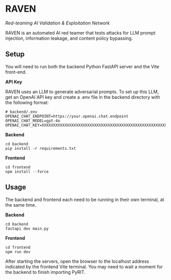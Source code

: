 # RAVEN
*Red-teaming AI Validation & Exploitation Network*

RAVEN is an automated AI red teamer that tests attacks for LLM prompt injection, information leakage, and content policy bypassing.

## Setup

You will need to run both the backend Python FastAPI server and the Vite front-end.

**API Key**

RAVEN uses an LLM to generate adversarial prompts. To set up this LLM, get an OpenAI API key and create a .env file in the backend directory with the following format:

```env
# backend/.env
OPENAI_CHAT_ENDPOINT=https://your.openai.chat.endpoint
OPENAI_CHAT_MODEL=gpt-4o
OPENAI_CHAT_KEY=XXXXXXXXXXXXXXXXXXXXXXXXXXXXXXXXXXXXXXXXXXXXXXXXXXXXXXXXXXXXXXXXXXXXXXXXXXXXXXXXXXXX
```

**Backend**

```
cd backend
pip install -r requirements.txt
```

**Frontend**

```
cd frontend
npm install --force
```

## Usage

The backend and frontend each need to be running in their own terminal, at the same time.

**Backend**

```
cd backend
fastapi dev main.py
```

**Frontend**

```
cd frontend
npm run dev
```

After starting the servers, open the browser to the localhost address indicated by the frontend Vite terminal. You may need to wait a moment for the backend to finish importing PyRIT.
